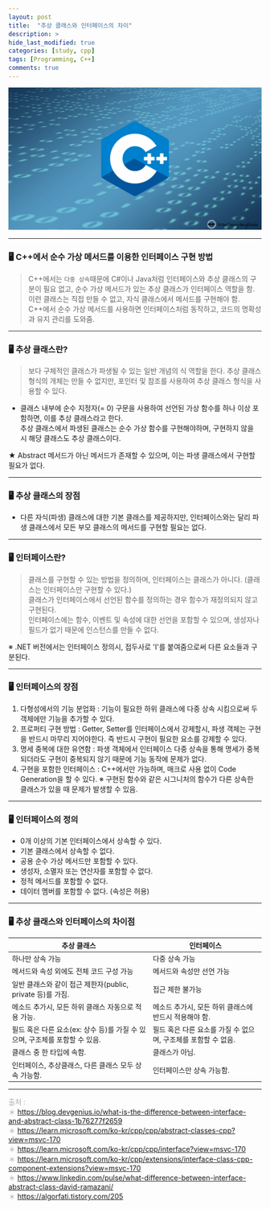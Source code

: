 ```yaml
---
layout: post
title:  "추상 클래스와 인터페이스의 차이"
description: > 
hide_last_modified: true
categories: [study, cpp]
tags: [Programming, C++]
comments: true
---
```


<p align="center">
  <img src="/assets/img/blog/cpp/cpp_img.png">
</p>

----
### 🖥️ C++에서 순수 가상 메서드를 이용한 인터페이스 구현 방법
> C++에서는 `다중 상속`때문에 C#이나 Java처럼 인터페이스와 추상 클래스의 구분이 필요 없고, 순수 가상 메서드가 있는 추상 클래스가 인터페이스 역할을 함. <br>
이런 클래스는 직접 만들 수 없고, 자식 클래스에서 메서드를 구현해야 함. C++에서 순수 가상 메서드를 사용하면 인터페이스처럼 동작하고, 코드의 명확성과 유지 관리를 도와줌.

----
### 🖥️ 추상 클래스란?
> 보다 구체적인 클래스가 파생될 수 있는 일반 개념의 식 역할을 한다. 추상 클래스 형식의 개체는 만들 수 없지만, 포인터 및 참조를 사용하여 추상 클래스 형식을 사용할 수 있다.

* 클래스 내부에 순수 지정자(= 0) 구문을 사용하여 선언된 가상 함수를 하나 이상 포함하면, 이를 추상 클래스라고 한다. <br>
추상 클래스에서 파생된 클래스는 순수 가상 함수를 구현해야하며, 구현하지 않을 시 해당 클래스도 추상 클래스이다. 

★ Abstract 메서드가 아닌 메서드가 존재할 수 있으며, 이는 파생 클래스에서 구현할 필요가 없다.

----
### 🖥️ 추상 클래스의 장점
- 다른 자식(파생) 클래스에 대한 기본 클래스를 제공하지만, 인터페이스와는 달리 파생 클래스에서 모든 부모 클래스의 메서드를 구현할 필요는 없다.

----
### 🖥️ 인터페이스란?
> 클래스를 구현할 수 있는 방법을 정의하며, 인터페이스는 클래스가 아니다. (클래스는 인터페이스만 구현할 수 있다.) <br>
클래스가 인터페이스에서 선언된 함수를 정의하는 경우 함수가 재정의되지 않고 구현된다. <br>
인터페이스에는 함수, 이벤트 및 속성에 대한 선언을 포함할 수 있으며, 생성자나 필드가 없기 때문에 인스턴스를 만들 수 없다. <br>

※ .NET 버전에서는 인터페이스 정의시, 접두사로 'I'를 붙여줌으로써 다른 요소들과 구분된다.

----
### 🖥️ 인터페이스의 장점

1. 다형성에서의 기능 분업화 : 기능이 필요한 하위 클래스에 다중 상속 시킴으로써 두 객체에만 기능을 추가할 수 있다.
2. 프로퍼티 구현 방법 : Getter, Setter를 인터페이스에서 강제할시, 파생 객체는 구현을 반드시 마무리 지어야한다. 즉 반드시 구현이 필요한 요소를 강제할 수 있다. 
3. 명세 중복에 대한 유연함 : 파생 객체에서 인터페이스 다중 상속을 통해 명세가 중복되더라도 구현이 중복되지 않기 때문에 기능 동작에 문제가 없다.
4. 구현을 포함한 인터페이스 : C++에서만 가능하며, 매크로 사용 없이 Code Generation을 할 수 있다.
※ 구현된 함수와 같은 시그니처의 함수가 다른 상속한 클래스가 있을 때 문제가 발생할 수 있음.

----
### 🖥️ 인터페이스의 정의

* 0개 이상의 기본 인터페이스에서 상속할 수 있다.
* 기본 클래스에서 상속할 수 없다.
* 공용 순수 가상 메서드만 포함할 수 있다.
* 생성자, 소멸자 또는 연산자를 포함할 수 없다.
* 정적 메서드를 포함할 수 없다.
* 데이터 멤버를 포함할 수 없다. (속성은 허용)

----
### 🖥️ 추상 클래스와 인터페이스의 차이점


| **추상 클래스**  | **인터페이스**  |
|-----------|---------------|
| 하나만 상속 가능  | 다중 상속 가능 |
| 메서드와 속성 외에도 전체 코드 구성 가능 | 메서드와 속성만 선언 가능 |
| 일반 클래스와 같이 접근 제한자(public, private 등)를 가짐. | 접근 제한 불가능 |
| 메소드 추가시, 모든 하위 클래스 자동으로 적용 가능. | 메소드 추가시, 모든 하위 클래스에 반드시 적용해야 함. |
| 필드 혹은 다른 요소(ex: 상수 등)를 가질 수 있으며, 구조체를 포함할 수 있음. | 필드 혹은 다른 요소를 가질 수 없으며, 구조체를 포함할 수 없음. |
| 클래스 중 한 타입에 속함. | 클래스가 아님. |
| 인터페이스, 추상클래스, 다른 클래스 모두 상속 가능함. | 인터페이스만 상속 가능함. |

----
<span style="color:darkgray; font-size:14px;"> 출처 : <br>
＊ https://blog.devgenius.io/what-is-the-difference-between-interface-and-abstract-class-1b76277f2659 <br>
＊ https://learn.microsoft.com/ko-kr/cpp/cpp/abstract-classes-cpp?view=msvc-170 <br>
＊ https://learn.microsoft.com/ko-kr/cpp/cpp/interface?view=msvc-170 <br>
＊ https://learn.microsoft.com/ko-kr/cpp/extensions/interface-class-cpp-component-extensions?view=msvc-170 <br>
＊ https://www.linkedin.com/pulse/what-difference-between-interface-abstract-class-david-ramazani/ <br>
＊ https://algorfati.tistory.com/205<br>
</span>



